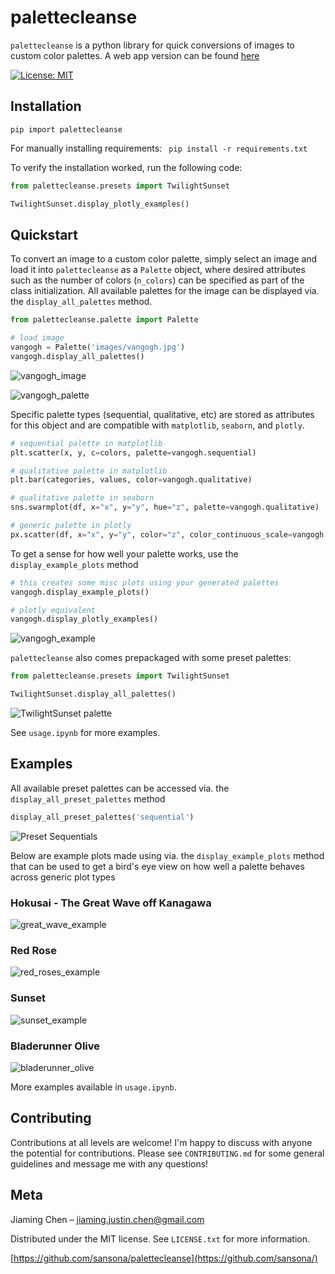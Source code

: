 # palettecleanse
`palettecleanse` is a python library for quick conversions of images to custom color palettes. A web app version can be found [here](https://palettecleanse.pythonanywhere.com/)

 [![License: MIT](https://img.shields.io/badge/License-MIT-yellow.svg)](https://opensource.org/licenses/MIT)
 
## Installation
```pip import palettecleanse```

For manually installing requirements:
``` pip install -r requirements.txt```

To verify the installation worked, run the following code:
```py
from palettecleanse.presets import TwilightSunset

TwilightSunset.display_plotly_examples()
```

## Quickstart
To convert an image to a custom color palette, simply select an image and load it into `palettecleanse` as a `Palette` object, where desired attributes such as the number of colors (`n_colors`) can be specified as part of the class initialization. All available palettes for the image can be displayed via. the `display_all_palettes` method.
```py
from palettecleanse.palette import Palette

# load image
vangogh = Palette('images/vangogh.jpg')
vangogh.display_all_palettes()
```

![vangogh_image](palettecleanse/images/vangogh_small.png?raw=true "Starry Night")

![vangogh_palette](palettecleanse/images/examples/vangogh_palettes.png "Vangogh palette Examples")

Specific palette types (sequential, qualitative, etc) are stored as attributes for this object and are compatible with `matplotlib`, `seaborn`, and `plotly`.
```py
# sequential palette in matplotlib
plt.scatter(x, y, c=colors, palette=vangogh.sequential)

# qualitative palette in matplotlib
plt.bar(categories, values, color=vangogh.qualitative)

# qualitative palette in seaborn
sns.swarmplot(df, x="x", y="y", hue="z", palette=vangogh.qualitative)

# generic palette in plotly
px.scatter(df, x="x", y="y", color="z", color_continuous_scale=vangogh.plotly)
```
To get a sense for how well your palette works, use the `display_example_plots` method
```py
# this creates some misc plots using your generated palettes
vangogh.display_example_plots()

# plotly equivalent
vangogh.display_plotly_examples()
```
![vangogh_example](palettecleanse/images/examples/vangogh_output.png)

`palettecleanse` also comes prepackaged with some preset palettes:
```py
from palettecleanse.presets import TwilightSunset

TwilightSunset.display_all_palettes()
```
![TwilightSunset palette](palettecleanse/images/examples/sunset_palettes.png)

See `usage.ipynb` for more examples.

## Examples
All available preset palettes can be accessed via. the `display_all_preset_palettes` method
```py
display_all_preset_palettes('sequential')
```
![Preset Sequentials](palettecleanse/images/examples/custom_sequentials.png)

Below are example plots made using via. the `display_example_plots` method that can be used to get a bird's eye view on how well a palette behaves across generic plot types
### Hokusai - The Great Wave off Kanagawa
![great_wave_example](palettecleanse/images/examples/great_wave_output.png)

### Red Rose
![red_roses_example](palettecleanse/images/examples/red_roses_output.png)

### Sunset
![sunset_example](palettecleanse/images/examples/sunset_output.png)

### Bladerunner Olive
![bladerunner_olive](palettecleanse/images/examples/bladerunner_olive_output.png)

More examples available in `usage.ipynb`.

## Contributing
Contributions at all levels are welcome! I'm happy to discuss with anyone the potential for contributions. Please see `CONTRIBUTING.md` for some general guidelines and message me with any questions!

## Meta
Jiaming Chen –  jiaming.justin.chen@gmail.com

Distributed under the MIT license. See ``LICENSE.txt`` for more information.

[https://github.com/sansona/palettecleanse](https://github.com/sansona/)
